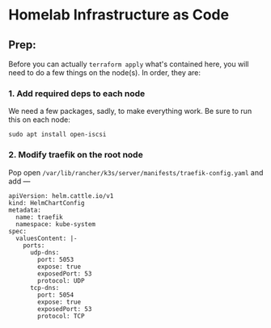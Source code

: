 # Homelab Infrastructure as Code

## Prep:

Before you can actually `terraform apply` what's contained here, you will need to do a few things on the node(s). In order, they are:

### 1. Add required deps to each node

We need a few packages, sadly, to make everything work. Be sure to run this on each node:

`sudo apt install open-iscsi`

### 2. Modify traefik on the root node

Pop open `/var/lib/rancher/k3s/server/manifests/traefik-config.yaml` and add —

```
apiVersion: helm.cattle.io/v1
kind: HelmChartConfig
metadata:
  name: traefik
  namespace: kube-system
spec:
  valuesContent: |-
    ports:
      udp-dns:
        port: 5053
        expose: true
        exposedPort: 53
        protocol: UDP
      tcp-dns:
        port: 5054
        expose: true
        exposedPort: 53
        protocol: TCP
```
